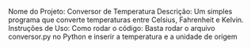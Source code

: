 Nome do Projeto: Conversor de Temperatura
Descrição: Um simples programa que converte temperaturas entre Celsius, Fahrenheit e Kelvin.
Instruções de Uso:
Como rodar o código: Basta rodar o arquivo conversor.py no Python e inserir a temperatura e a unidade de origem